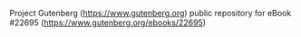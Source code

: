 Project Gutenberg (https://www.gutenberg.org) public repository for eBook #22695 (https://www.gutenberg.org/ebooks/22695)
